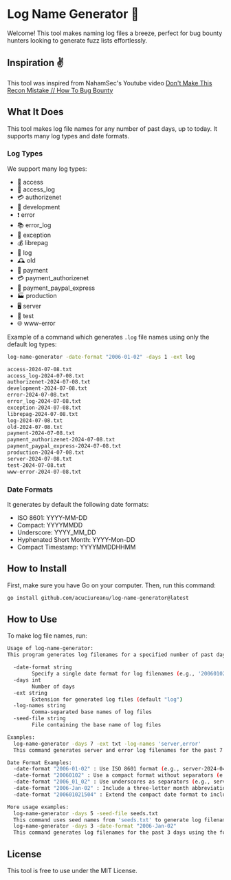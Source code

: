 # Log Name Generator 🌈

Welcome! This tool makes naming log files a breeze, perfect for bug bounty hunters looking to generate fuzz lists effortlessly.

## Inspiration :v:

This tool was inspired from NahamSec's Youtube video [Don't Make This Recon Mistake // How To Bug Bounty](https://www.youtube.com/watch?v=YbIEXJhZxUk)

## What It Does

This tool makes log file names for any number of past days, up to today. It supports many log types and date formats.

### Log Types

We support many log types:

- 🚪 access
- 📜 access_log
- 💳 authorizenet
- 🔧 development
- ❗ error
- 📚 error_log
- 🚨 exception
- 💰 librepag
- 📝 log
- 🕰 old
- 💸 payment
- 💳 payment_authorizenet
- 🛒 payment_paypal_express
- 🏭 production
- 🖥 server
- 🧪 test
- 🌐 www-error

Example of a command which generates `.log` file names using only the default log types:

```bash
log-name-generator -date-format "2006-01-02" -days 1 -ext log

access-2024-07-08.txt
access_log-2024-07-08.txt
authorizenet-2024-07-08.txt
development-2024-07-08.txt
error-2024-07-08.txt
error_log-2024-07-08.txt
exception-2024-07-08.txt
librepag-2024-07-08.txt
log-2024-07-08.txt
old-2024-07-08.txt
payment-2024-07-08.txt
payment_authorizenet-2024-07-08.txt
payment_paypal_express-2024-07-08.txt
production-2024-07-08.txt
server-2024-07-08.txt
test-2024-07-08.txt
www-error-2024-07-08.txt
```

### Date Formats

It generates by default the following date formats:

- ISO 8601: YYYY-MM-DD
- Compact: YYYYMMDD
- Underscore: YYYY_MM_DD
- Hyphenated Short Month: YYYY-Mon-DD
- Compact Timestamp: YYYYMMDDHHMM

## How to Install

First, make sure you have Go on your computer. Then, run this command:

```bash
go install github.com/acuciureanu/log-name-generator@latest
```

## How to Use

To make log file names, run:

```bash
Usage of log-name-generator:
This program generates log filenames for a specified number of past days based on provided seed names or defaults.

  -date-format string
        Specify a single date format for log filenames (e.g., '20060102' for YYYYMMDD). See usage for more examples.
  -days int
        Number of days
  -ext string
        Extension for generated log files (default "log")
  -log-names string
        Comma-separated base names of log files
  -seed-file string
        File containing the base name of log files

Examples:
  log-name-generator -days 7 -ext txt -log-names 'server,error'
  This command generates server and error log filenames for the past 7 days with a .txt extension.

Date Format Examples:
  -date-format "2006-01-02" : Use ISO 8601 format (e.g., server-2024-04-02.log)
  -date-format "20060102" : Use a compact format without separators (e.g., server-20240402.log)
  -date-format "2006_01_02" : Use underscores as separators (e.g., server-2024_04_02.log)
  -date-format "2006-Jan-02" : Include a three-letter month abbreviation (e.g., server-2024-Apr-02.log)
  -date-format "200601021504" : Extend the compact date format to include hours and minutes (e.g., server-202404021530.log)

More usage examples:
  log-name-generator -days 5 -seed-file seeds.txt
  This command uses seed names from 'seeds.txt' to generate log filenames for the past 5 days.
  log-name-generator -days 3 -date-format "2006-Jan-02"
  This command generates log filenames for the past 3 days using the format with a three-letter month abbreviation.
```

## License

This tool is free to use under the MIT License.
